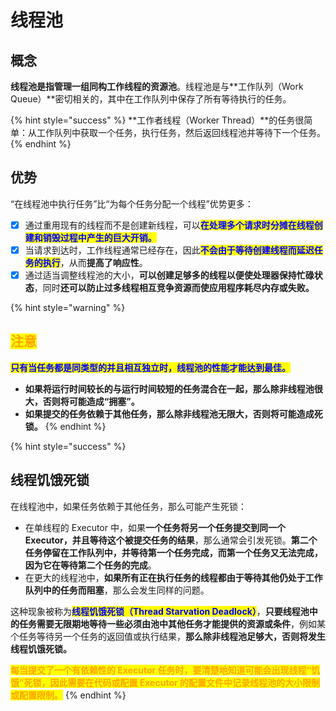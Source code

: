 # 线程池

## **概念**

**线程池是指管理一组同构工作线程的资源池**。线程池是与**工作队列（Work Queue）**密切相关的，其中在工作队列中保存了所有等待执行的任务。

{% hint style="success" %}
**工作者线程（Worker Thread）**的任务很简单：从工作队列中获取一个任务，执行任务，然后返回线程池并等待下一个任务。
{% endhint %}

## 优势

“在线程池中执行任务”比“为每个任务分配一个线程”优势更多：

* [x] 通过重用现有的线程而不是创建新线程，可以<mark style="color:blue;">**在处理多个请求时分摊在线程创建和销毁过程中产生的巨大开销。**</mark>
* [x] 当请求到达时，工作线程通常已经存在，因此<mark style="color:blue;">**不会由于等待创建线程而延迟任务的执行**</mark>，从而**提高了响应性**。
* [x] 通过适当调整线程池的大小，**可以创建足够多的线程以便使处理器保持忙碌状态**，同时**还可以防止过多线程相互竞争资源而使应用程序耗尽内存或失败。**

{% hint style="warning" %}
## <mark style="color:orange;">注意</mark>

<mark style="color:blue;">**只有当任务都是同类型的并且相互独立时，线程池的性能才能达到最佳。**</mark>

* **如果将运行时间较长的与运行时间较短的任务混合在一起，那么除非线程池很大，否则将可能造成“拥塞”。**
* **如果提交的任务依赖于其他任务，那么除非线程池无限大，否则将可能造成死锁。**
{% endhint %}

{% hint style="success" %}
## 线程饥饿死锁

在线程池中，如果任务依赖于其他任务，那么可能产生死锁：

* 在单线程的 Executor 中，如果**一个任务将另一个任务提交到同一个 Executor，并且等待这个被提交任务的结果**，那么通常会引发死锁。**第二个任务停留在工作队列中，并等待第一个任务完成，而第一个任务又无法完成，因为它在等待第二个任务的完成**。
* 在更大的线程池中，**如果所有正在执行任务的线程都由于等待其他仍处于工作队列中的任务而阻塞**，那么会发生同样的问题。

这种现象被称为<mark style="color:blue;">**线程饥饿死锁（Thread Starvation Deadlock）**</mark>，**只要线程池中的任务需要无限期地等待一些必须由池中其他任务才能提供的资源或条件**，例如某个任务等待另一个任务的返回值或执行结果，**那么除非线程池足够大，否则将发生线程饥饿死锁。**

<mark style="color:orange;">**每当提交了一个有依赖性的 Executor 任务时，要清楚地知道可能会出现线程“饥饿”死锁，因此需要在代码或配置 Executor 的配置文件中记录线程池的大小限制或配置限制。**</mark>
{% endhint %}
